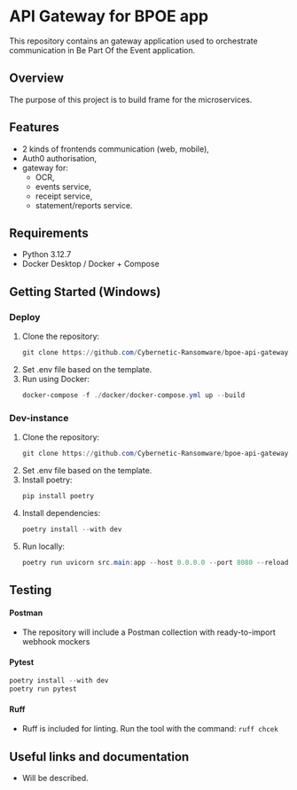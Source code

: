 # API Gateway for BPOE app
This repository contains an gateway application used to orchestrate communication in Be Part Of the Event application.

## Overview
The purpose of this project is to build frame for the microservices.

## Features
- 2 kinds of frontends communication (web, mobile),
- Auth0 authorisation,
- gateway for:
  - OCR,
  - events service,
  - receipt service,
  - statement/reports service.

## Requirements
- Python 3.12.7
- Docker Desktop / Docker + Compose

## Getting Started (Windows)
### Deploy 
1. Clone the repository:
      ```powershell
      git clone https://github.com/Cybernetic-Ransomware/bpoe-api-gateway.git
      ```
2. Set .env file based on the template.
3. Run using Docker:
      ```powershell
      docker-compose -f ./docker/docker-compose.yml up --build
      ```
### Dev-instance   
1. Clone the repository:
      ```powershell
      git clone https://github.com/Cybernetic-Ransomware/bpoe-api-gateway.git
      ```
2. Set .env file based on the template.
3. Install poetry:
      ```powershell
      pip install poetry
      ```
4. Install dependencies:
      ```powershell
      poetry install --with dev
      ```
5. Run locally:
      ```powershell
      poetry run uvicorn src.main:app --host 0.0.0.0 --port 8080 --reload
      ```

## Testing
#### Postman
- The repository will include a Postman collection with ready-to-import webhook mockers

#### Pytest
```powershell
poetry install --with dev
poetry run pytest
```

#### Ruff
- Ruff is included for linting. Run the tool with the command: `ruff chcek`


## Useful links and documentation
- Will be described.
